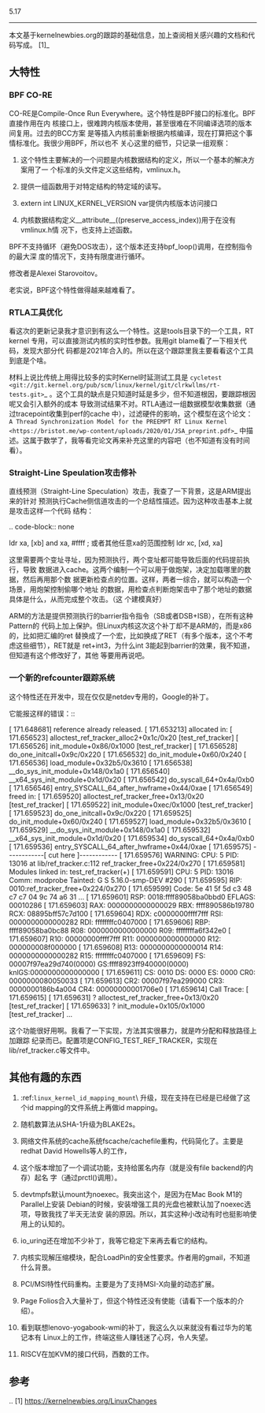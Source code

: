         
5.17
****

本文基于kernelnewbies.org的跟踪的基础信息，加上查阅相关感兴趣的文档和代码写成。
[1]_

## 大特性

### BPF CO-RE

CO-RE是Compile-Once Run Everywhere。这个特性是BPF接口的标准化。BPF直接作用在内
核接口上，很难跨内核版本使用，甚至很难在不同编译选项的版本间复用。过去的BCC方案
是等插入内核前重新根据内核编译，现在打算把这个事情标准化。我很少用BPF，所以也不
关心这里的细节，只记录一组观察：

1. 这个特性主要解决的一个问题是内核数据结构的定义，所以一个基本的解决方案用了一
  个标准的头文件定义这些结构，vmlinux.h。

2. 提供一组函数用于对特定结构的特定域的读写。

3. extern int LINUX_KERNEL_VERSION var提供内核版本访问接口

4. 内核数据结构定义__attribute__((preserve_access_index))用于在没有vmlinux.h情
  况下，也支持上述函数。

BPF不支持循环（避免DOS攻击），这个版本还支持bpf_loop()调用，在控制指令的最大深
度的情况下，支持有限度进行循环。

修改者是Alexei Starovoitov。

老实说，BPF这个特性做得越来越难看了。

### RTLA工具优化


看这次的更新记录我才意识到有这么一个特性。这是tools目录下的一个工具，RT kernel
专用，可以直接测试内核的实时性参数。我用git blame看了一下相关代码，发现大部分代
码都是2021年合入的。所以在这个跟踪里我主要看看这个工具到底是个啥。

材料上说比传统上用得比较多的实时Kernel时延测试工具是
`cycletest <git://git.kernel.org/pub/scm/linux/kernel/git/clrkwllms/rt-tests.git>`_
。这个工具的缺点是只知道时延是多少，但不知道根因，要跟踪根因呢又会引入额外的成本
导致测试结果不对。RTLA通过一组数据模型收集数据（通过tracepoint收集到perf的cache
中），过滤硬件的影响，这个模型在这个论文：
`A Thread Synchronization Model for the PREEMPT RT Linux Kernel <https://bristot.me/wp-content/uploads/2020/01/JSA_preprint.pdf>`_
中描述。这属于数学了，我等看完论文再来补充这里的内容吧（也不知道有没有时间看）。

### Straight-Line Speulation攻击修补


直线预测（Straight-Line Speculation）攻击，我查了一下背景，这是ARM提出来的针对
预测执行Cache侧信道攻击的一个总结性描述。因为这种攻击基本上就是攻击这样一个代码
结构：

.. code-block:: none

  ldr xa, [xb]
  and xa, #ffff  ; 或者其他任意xa的范围控制
  ldr xc, [xd, xa]

这里需要两个变址寻址，因为预测执行，两个变址都可能导致后面的代码提前执行，导致
数据进入cache。这两个编制一个可以用于做炮架，决定加载哪里的数据，然后再用那个数
据更新检查点的位置。这样，两者一综合，就可以构造一个场景，用炮架控制偷哪个地址
的数据，用检查点判断炮架击中了那个地址的数据具体是什么，从而完成整个攻击。（这
个建模真好）

ARM的方法是提供预测执行的barrier指令指令（SB或者DSB+ISB），在所有这种Pattern的
代码上加上保护。但Linux内核这次这个补丁却不是ARM的，而是x86的，比如把汇编的ret
替换成了一个宏，比如换成了RET（有多个版本，这个不考虑这些细节），RET就是
ret+int3，为什么int 3能起到barrier的效果，我不知道，但知道有这个修改好了，其他
等要用再说吧。

### 一个新的refcounter跟踪系统


这个特性还在开发中，现在仅仅是netdev专用的，Google的补丁。

它能报这样的错误：::

  [  171.648681] reference already released.
  [  171.653213] allocated in:
  [  171.656523]  alloctest_ref_tracker_alloc2+0x1c/0x20 [test_ref_tracker]
  [  171.656526]  init_module+0x86/0x1000 [test_ref_tracker]
  [  171.656528]  do_one_initcall+0x9c/0x220
  [  171.656532]  do_init_module+0x60/0x240
  [  171.656536]  load_module+0x32b5/0x3610
  [  171.656538]  __do_sys_init_module+0x148/0x1a0
  [  171.656540]  __x64_sys_init_module+0x1d/0x20
  [  171.656542]  do_syscall_64+0x4a/0xb0
  [  171.656546]  entry_SYSCALL_64_after_hwframe+0x44/0xae
  [  171.656549] freed in:
  [  171.659520]  alloctest_ref_tracker_free+0x13/0x20 [test_ref_tracker]
  [  171.659522]  init_module+0xec/0x1000 [test_ref_tracker]
  [  171.659523]  do_one_initcall+0x9c/0x220
  [  171.659525]  do_init_module+0x60/0x240
  [  171.659527]  load_module+0x32b5/0x3610
  [  171.659529]  __do_sys_init_module+0x148/0x1a0
  [  171.659532]  __x64_sys_init_module+0x1d/0x20
  [  171.659534]  do_syscall_64+0x4a/0xb0
  [  171.659536]  entry_SYSCALL_64_after_hwframe+0x44/0xae
  [  171.659575] ------------[ cut here ]------------
  [  171.659576] WARNING: CPU: 5 PID: 13016 at lib/ref_tracker.c:112 ref_tracker_free+0x224/0x270
  [  171.659581] Modules linked in: test_ref_tracker(+)
  [  171.659591] CPU: 5 PID: 13016 Comm: modprobe Tainted: G S                5.16.0-smp-DEV #290
  [  171.659595] RIP: 0010:ref_tracker_free+0x224/0x270
  [  171.659599] Code: 5e 41 5f 5d c3 48 c7 c7 04 9c 74 a6 31 ...
  [  171.659601] RSP: 0018:ffff89058ba0bbd0 EFLAGS: 00010286
  [  171.659603] RAX: 0000000000000029 RBX: ffff890586b19780 RCX: 08895bff57c7d100
  [  171.659604] RDX: c0000000ffff7fff RSI: 0000000000000282 RDI: ffffffffc0407000
  [  171.659606] RBP: ffff89058ba0bc88 R08: 0000000000000000 R09: ffffffffa6f342e0
  [  171.659607] R10: 00000000ffff7fff R11: 0000000000000000 R12: 000000008f000000
  [  171.659608] R13: 0000000000000014 R14: 0000000000000282 R15: ffffffffc0407000
  [  171.659609] FS:  00007f97ea29d740(0000) GS:ffff8923ff940000(0000) knlGS:0000000000000000
  [  171.659611] CS:  0010 DS: 0000 ES: 0000 CR0: 0000000080050033
  [  171.659613] CR2: 00007f97ea299000 CR3: 0000000186b4a004 CR4: 00000000001706e0
  [  171.659614] Call Trace:
  [  171.659615]  <TASK>
  [  171.659631]  ? alloctest_ref_tracker_free+0x13/0x20 [test_ref_tracker]
  [  171.659633]  ? init_module+0x105/0x1000 [test_ref_tracker]
  ...

这个功能很好用啊。我看了一下实现，方法其实很暴力，就是咋分配和释放路径上加跟踪
纪录而已。配置项是CONFIG_TEST_REF_TRACKER，实现在lib/ref_tracker.c等文件中。

## 其他有趣的东西

1. :ref:`linux_kernel_id_mapping_mount`\ 升级，现在支持在已经是已经做了这个id
  mapping的文件系统上再做id mapping。

2. 随机数算法从SHA-1升级为BLAKE2s。

3. 网络文件系统的cache系统fscache/cachefile重构，代码简化了。主要是redhat David
  Howells等人的工作，

4. 这个版本增加了一个调试功能，支持给匿名内存（就是没有file backend的内存）起名
  字（通过prctl()调用）。

5. devtmpfs默认mount为noexec。我突出这个，是因为在Mac Book M1的Parallel上安装
  Debian的时候，安装增强工具的光盘也被默认加了noexec选项，导致我找了半天无法安
  装的原因。所以，其实这种小改动有时也挺影响使用上的认知的。

6. io_uring还在增加不少补丁，我等它稳定下来再去看它的结构。

7. 内核实现解压缩模块，配合LoadPin的安全性要求。作者用的gmail，不知道什么背景。

8. PCI/MSI特性代码重构。主要是为了支持MSI-X向量的动态扩展。

9. Page Folios合入大量补丁，但这个特性还没有使能（请看下一个版本的介绍）。

10. 看到联想lenovo-yogabook-wmi的补丁，我这么久以来就没有看过华为的笔记本有
  Linux上的工作，终端这些人赚钱迷了心窍，令人失望。

11. RISCV在加KVM的接口代码，西数的工作。

## 参考
.. [1] https://kernelnewbies.org/LinuxChanges
